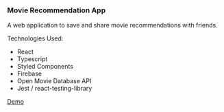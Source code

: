 ### Movie Recommendation App

A web application to save and share movie recommendations with friends.

Technologies Used:

- React
- Typescript
- Styled Components
- Firebase
- Open Movie Database API
- Jest / react-testing-library

[Demo](https://movie-recommendations.netlify.com)
